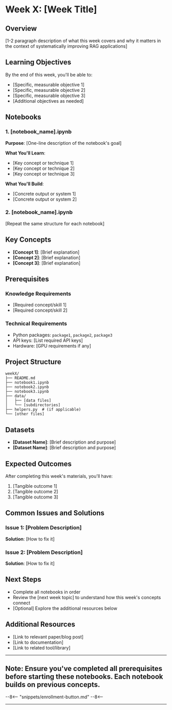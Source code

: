 # Week X: [Week Title]

## Overview

[1-2 paragraph description of what this week covers and why it matters in the context of systematically improving RAG applications]

## Learning Objectives

By the end of this week, you'll be able to:

- [Specific, measurable objective 1]
- [Specific, measurable objective 2]
- [Specific, measurable objective 3]
- [Additional objectives as needed]

## Notebooks

### 1. [notebook_name].ipynb

**Purpose**: [One-line description of the notebook's goal]

**What You'll Learn**:

- [Key concept or technique 1]
- [Key concept or technique 2]
- [Key concept or technique 3]

**What You'll Build**:

- [Concrete output or system 1]
- [Concrete output or system 2]

### 2. [notebook_name].ipynb

[Repeat the same structure for each notebook]

## Key Concepts

- **[Concept 1]**: [Brief explanation]
- **[Concept 2]**: [Brief explanation]
- **[Concept 3]**: [Brief explanation]

## Prerequisites

### Knowledge Requirements

- [Required concept/skill 1]
- [Required concept/skill 2]

### Technical Requirements

- Python packages: `package1`, `package2`, `package3`
- API keys: [List required API keys]
- Hardware: [GPU requirements if any]

## Project Structure

```
weekX/
├── README.md
├── notebook1.ipynb
├── notebook2.ipynb
├── notebook3.ipynb
├── data/
│   ├── [data files]
│   └── [subdirectories]
├── helpers.py  # (if applicable)
└── [other files]
```

## Datasets

- **[Dataset Name]**: [Brief description and purpose]
- **[Dataset Name]**: [Brief description and purpose]

## Expected Outcomes

After completing this week's materials, you'll have:

1. [Tangible outcome 1]
2. [Tangible outcome 2]
3. [Tangible outcome 3]

## Common Issues and Solutions

### Issue 1: [Problem Description]

**Solution**: [How to fix it]

### Issue 2: [Problem Description]

**Solution**: [How to fix it]

## Next Steps

- Complete all notebooks in order
- Review the [next week topic] to understand how this week's concepts connect
- [Optional] Explore the additional resources below

## Additional Resources

- [Link to relevant paper/blog post]
- [Link to documentation]
- [Link to related tool/library]

---

## **Note**: Ensure you've completed all prerequisites before starting these notebooks. Each notebook builds on previous concepts.

--8<--
"snippets/enrollment-button.md"
--8<--

---
